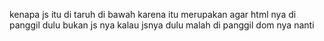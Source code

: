 kenapa js itu di taruh di bawah karena itu merupakan agar html nya di panggil dulu bukan js nya kalau jsnya dulu malah di panggil dom nya nanti